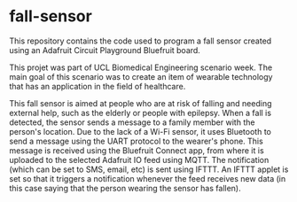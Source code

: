 # fall-sensor
This repository contains the code used to program a fall sensor created using an Adafruit Circuit Playground Bluefruit board.

This projet was part of UCL Biomedical Engineering scenario week. The main goal of this scenario was to create an item of wearable technology that has an application in the field of healthcare.

This fall sensor is aimed at people who are at risk of falling and needing external help, such as the elderly or people with epilepsy. When a fall is detected, the sensor sends a message to a family member with the person's location. Due to the lack of a Wi-Fi sensor, it uses Bluetooth to send a message using the UART protocol to the wearer's phone. This message is received using the Bluefruit Connect app, from where it is uploaded to the selected Adafruit IO feed using MQTT. The notification (which can be set to SMS, email, etc) is sent using IFTTT. An IFTTT applet is set so that it triggers a notification whenever the feed receives new data (in this case saying that the person wearing the sensor has fallen). 
